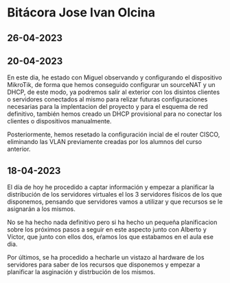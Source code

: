 # Bitácora Jose Ivan Olcina

## 26-04-2023

## 20-04-2023

En este dia, he estado con Miguel observando y configurando el dispositivo MikroTik, de forma que hemos conseguido configurar un sourceNAT y un DHCP, de este modo, ya podremos salir al exterior con los disintos clientes o servidores conectados al mismo para relizar futuras configuraciones necesarias para la implentacion del proyecto y para el esquema de red definitivo, también hemos creado un DHCP provisional para no conectar los clientes o dispositivos manualmente.

Posteriormente, hemos resetado la configuración incial de el router CISCO, eliminando las VLAN previamente creadas por los alumnos del curso anterior.

## 18-04-2023

El día de hoy he procedido a captar información y empezar a planificar la distribución de los servidores virtuales el los 3 servidores físicos de los que disponemos, pensando que servidores vamos a utilizar y que recursos se le asignarán a los mismos.

No se ha hecho nada definitivo pero si ha hecho un pequeña planificacion sobre los próximos pasos a seguir en este aspecto junto con Alberto y Víctor, que junto con ellos dos, eŕamos los que estabamos en el aula ese dia.

Por últimos, se ha procedido a hecharle un vistazo al hardware de los servidores para saber de los recursos que disponemos y empezar a planificar la asginación y distrbución de los mismos.
